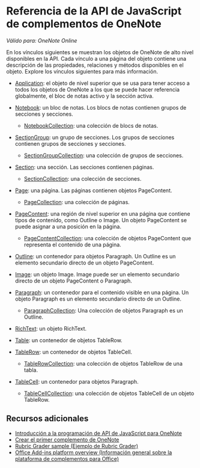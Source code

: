 # Referencia de la API de JavaScript de complementos de OneNote

*Válido para: OneNote Online*

En los vínculos siguientes se muestran los objetos de OneNote de alto nivel disponibles en la API. Cada vínculo a una página del objeto contiene una descripción de las propiedades, relaciones y métodos disponibles en el objeto. Explore los vínculos siguientes para más información. 
    
- [Application](application.md): el objeto de nivel superior que se usa para tener acceso a todos los objetos de OneNote a los que se puede hacer referencia globalmente, el bloc de notas activo y la sección activa.

- [Notebook](notebook.md): un bloc de notas. Los blocs de notas contienen grupos de secciones y secciones.

   - [NotebookCollection](notebookcollection.md): una colección de blocs de notas.

- [SectionGroup](sectiongroup.md): un grupo de secciones. Los grupos de secciones contienen grupos de secciones y secciones.

   - [SectionGroupCollection](sectiongroupcollection.md): una colección de grupos de secciones.

- [Section](section.md): una sección. Las secciones contienen páginas.

   - [SectionCollection](sectioncollection.md): una colección de secciones.

- [Page](page.md): una página. Las páginas contienen objetos PageContent.

   - [PageCollection](pagecollection.md): una colección de páginas.

- [PageContent](pagecontent.md): una región de nivel superior en una página que contiene tipos de contenido, como Outline o Image. Un objeto PageContent se puede asignar a una posición en la página.

   - [PageContentCollection](pagecontentcollection.md): una colección de objetos PageContent que representa el contenido de una página.

- [Outline](outline.md): un contenedor para objetos Paragraph. Un Outline es un elemento secundario directo de un objeto PageContent.

- [Image](image.md): un objeto Image. Image puede ser un elemento secundario directo de un objeto PageContent o Paragraph.

- [Paragraph](paragraph.md): un contenedor para el contenido visible en una página. Un objeto Paragraph es un elemento secundario directo de un Outline.

  - [ParagraphCollection](paragraphcollection.md): Una colección de objetos Paragraph es un Outline.

- [RichText](richtext.md): un objeto RichText.

- [Table](table.md): un contenedor de objetos TableRow.

- [TableRow](tablerow.md): un contenedor de objetos TableCell.

  - [TableRowCollection](tablerowcollection.md): una colección de objetos TableRow de una tabla.
 
- [TableCell](tablecell.md): un contenedor para objetos Paragraph.

  - [TableCellCollection](tablecellcollection.md): una colección de objetos TableCell de un objeto TableRow.
        
## Recursos adicionales

- [Introducción a la programación de API de JavaScript para OneNote](../../docs/onenote/onenote-add-ins-programming-overview.md)
- [Crear el primer complemento de OneNote](../../docs/onenote/onenote-add-ins-getting-started.md)
- [Rubric Grader sample (Ejemplo de Rubric Grader)](https://github.com/OfficeDev/OneNote-Add-in-Rubric-Grader)
- [Office Add-ins platform overview (Información general sobre la plataforma de complementos para Office)](https://dev.office.com/docs/add-ins/overview/office-add-ins)
